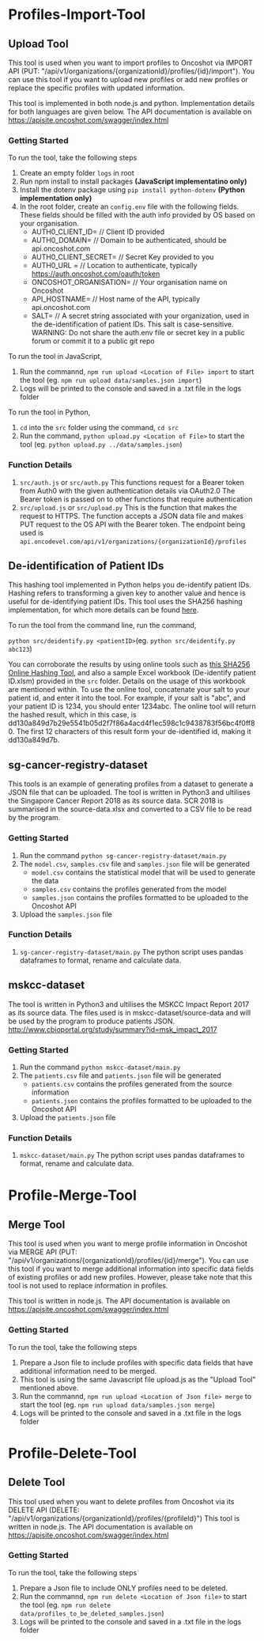 # Profiles-Import-Tool

## Upload Tool
This tool is used when you want to import profiles to Oncoshot via IMPORT API (PUT: "/api/v1/organizations/{organizationId}/profiles/{id}/import"). You can use this tool if you want to upload new profiles or add new profiles or replace the specific profiles with updated information.

This tool is implemented in both node.js and python. Implementation details for both languages are given below. The API documentation is available on https://apisite.oncoshot.com/swagger/index.html

### Getting Started

To run the tool, take the following steps
1. Create an empty folder `logs` in root
2. Run npm install to install packages **(JavaScript implementatino only)**
3. Install the dotenv package using `pip install python-dotenv` **(Python implementation only)**
4. In the root folder, create an `config.env` file with the following fields. These fields should be filled with the auth info provided by OS based on your organisation.
    * AUTH0_CLIENT_ID= // Client ID provided
    * AUTH0_DOMAIN= // Domain to be authenticated, should be api.oncoshot.com
    * AUTH0_CLIENT_SECRET= // Secret Key provided to you
    * AUTH0_URL = // Location to authenticate, typically https://auth.oncoshot.com/oauth/token
    * ONCOSHOT_ORGANISATION= // Your organisation name on Oncoshot
    * API_HOSTNAME= // Host name of the API, typically api.oncoshot.com
    * SALT= // A secret string associated with your organization, used in the de-identification of patient IDs. This salt is case-sensitive.
WARNING: Do not share the auth.env file or secret key in a public forum or commit it to a public git repo
    
To run the tool in JavaScript,
1. Run the commannd, `npm run upload <Location of File> import` to start the tool (eg. `npm run upload data/samples.json import`)
2. Logs will be printed to the console and saved in a .txt file in the logs folder

To run the tool in Python,
1. `cd` into the `src` folder using the command, `cd src`
2. Run the command, `python upload.py <Location of File>` to start the tool (eg. `python upload.py ../data/samples.json`)

### Function Details

1. `src/auth.js` or `src/auth.py`
    This functions request for a Bearer token from Auth0 with the given authentication details via OAuth2.0
    The Bearer token is passed on to other functions that require authentication
2. `src/upload.js` or `src/upload.py`
    This is the function that makes the request to HTTPS.
    The function accepts a JSON data file and makes PUT request to the OS API with the Bearer token.
    The endpoint being used is `api.oncodevel.com/api/v1/organizations/{organizationId}/profiles`

## De-identification of Patient IDs
This hashing tool implemented in Python helps you de-identify patient IDs. Hashing refers to transforming a given key to another value
and hence is useful for de-identifying patient IDs. This tool uses the SHA256 hashing implementation, for which more details
can be found [here](https://en.wikipedia.org/wiki/SHA-2).

To run the tool from the command line, run the command, 

`python src/deidentify.py <patientID>`(eg. `python src/deidentify.py abc123`)

You can corroborate the results by using online tools such as [this SHA256 Online Hashing Tool](https://emn178.github.io/online-tools/sha256.html),
and also a sample Excel workbook (De-identify patient ID.xlsm) provided in the `src` folder. Details on the usage of this
workbook are mentioned within. To use the online tool, concatenate your salt to your patient id, and enter it into the
tool. For example, if your salt is "abc", and your patient ID is 1234, you should enter 1234abc. The online tool will return the hashed result,
which in this case, is dd130a849d7b29e5541b05d2f7f86a4acd4f1ec598c1c9438783f56bc4f0ff80. The first 12 characters of this result form your de-identified id,
making it dd130a849d7b.

## sg-cancer-registry-dataset
This tools is an example of generating profiles from a dataset to generate a JSON file that can be uploaded.
The tool is written in Python3 and ultilises the Singapore Cancer Report 2018 as its source data.
SCR 2018 is summarised in the source-data.xlsx and converted to a CSV file to be read by the program.

### Getting Started
1. Run the command `python sg-cancer-registry-dataset/main.py`
2. The `model.csv`, `samples.csv` file and `samples.json` file will be generated
    * `model.csv` contains the statistical model that will be used to generate the data
    * `samples.csv` contains the profiles generated from the model
    * `samples.json` contains the profiles formatted to be uploaded to the Oncoshot API
3. Upload the `samples.json` file

### Function Details
1. `sg-cancer-registry-dataset/main.py`
The python script uses pandas dataframes to format, rename and calculate data.

## mskcc-dataset
The tool is written in Python3 and ultilises the MSKCC Impact Report 2017 as its source data.
The files used is in mskcc-dataset/source-data and will be used by the program to produce patients JSON.
http://www.cbioportal.org/study/summary?id=msk_impact_2017
### Getting Started
1. Run the command `python mskcc-dataset/main.py`
2. The `patients.csv` file and `patients.json` file will be generated
    * `patients.csv` contains the profiles generated from the source information
    * `patients.json` contains the profiles formatted to be uploaded to the Oncoshot API
3. Upload the `patients.json` file

### Function Details
1. `mskcc-dataset/main.py`
The python script uses pandas dataframes to format, rename and calculate data.

# Profile-Merge-Tool
## Merge Tool
This tool is used when you want to merge profile information in Oncoshot via MERGE API (PUT: "/api/v1/organizations/{organizationId}/profiles/{id}/merge"). You can use this tool if you want to merge additional information into specific data fields of existing profiles or add new profiles. However, please take note that this tool is not used to replace information in profiles.

This tool is written in node.js. The API documentation is available on https://apisite.oncoshot.com/swagger/index.html

### Getting Started
To run the tool, take the following steps
1. Prepare a Json file to include profiles with specific data fields that have additional information need to be merged.
2. This tool is using the same Javascript file upload.js as the "Upload Tool" mentioned above.
3. Run the commannd, `npm run upload <Location of Json file> merge` to start the tool (eg. `npm run upload data/samples.json merge`)
4. Logs will be printed to the console and saved in a .txt file in the logs folder


# Profile-Delete-Tool
## Delete Tool
This tool used when you want to delete profiles from Oncoshot via its DELETE API (DELETE: "/api/v1/organizations/{organizationId}/profiles/{profileId}")
This tool is written in node.js. The API documentation is available on https://apisite.oncoshot.com/swagger/index.html

### Getting Started
To run the tool, take the following steps
1. Prepare a Json file to include ONLY profiles need to be deleted.
2. Run the commannd, `npm run delete <Location of Json file>` to start the tool (eg. `npm run delete data/profiles_to_be_deleted_samples.json`)
3. Logs will be printed to the console and saved in a .txt file in the logs folder